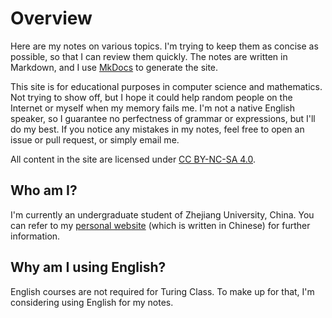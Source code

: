 # Overview

Here are my notes on various topics. I'm trying to keep them as concise as possible, so that I can review them quickly. The notes are written in Markdown, and I use [MkDocs](https://www.mkdocs.org/) to generate the site.

This site is for educational purposes in computer science and mathematics. Not trying to show off, but I hope it could help random people on the Internet or myself when my memory fails me. I'm not a native English speaker, so I guarantee no perfectness of grammar or expressions, but I'll do my best. If you notice any mistakes in my notes, feel free to open an issue or pull request, or simply email me.

All content in the site are licensed under [CC BY-NC-SA 4.0](https://creativecommons.org/licenses/by-nc-sa/4.0/).

## Who am I?

I'm currently an undergraduate student of Zhejiang University, China. You can refer to my [personal website](https://xecades.xyz/) (which is written in Chinese) for further information.

## Why am I using English?

English courses are not required for Turing Class. To make up for that, I'm considering using English for my notes.
